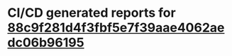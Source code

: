 # CI/CD generated reports for [88c9f281d4f3fbf5e7f39aae4062aedc06b96195](https://github.com/hydephp/develop/commit/88c9f281d4f3fbf5e7f39aae4062aedc06b96195)
